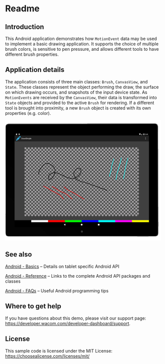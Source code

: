 # Readme

## Introduction
This Android application demonstrates how ```MotionEvent``` data may be used to implement a basic drawing application. It supports the choice of multiple brush colors, is sensitive to pen pressure, and allows different tools to have different brush properties.

## Application details
The application consists of three main classes: ```Brush```, ```CanvasView```, and ```State```. These classes represent the object performing the draw, the surface on which drawing occurs, and snapshots of the input device state. As ```MotionEvents``` are received by the ```CanvasView```, their data is transformed into ```State``` objects and provided to the active ```Brush``` for rendering. If a different tool is brought into proximity, a new ```Brush``` object is created with its own properties (e.g. color).

![Draw Simple application user interface image](./Media/sc-rm-draw-simple.png)

## See also
[Android - Basics](https://developer-docs.wacom.com/intuos-cintiq-business-tablets/docs/android-basics) – Details on tablet specific Android API

[Android - Reference](https://developer-docs.wacom.com/intuos-cintiq-business-tablets/docs/android-reference) – Links to the complete Android API packages and classes

[Android - FAQs](https://developer-docs.wacom.com/intuos-cintiq-business-tablets/docs/android-faqs) – Useful Android programming tips

## Where to get help
If you have questions about this demo, please visit our support page: https://developer.wacom.com/developer-dashboard/support.

## License
This sample code is licensed under the MIT License: https://choosealicense.com/licenses/mit/
